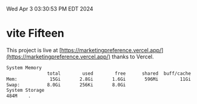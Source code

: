 Wed Apr  3 03:30:53 PM EDT 2024

# vite Fifteen


This project is live at [https://marketingpreference.vercel.app/](https://marketingpreference.vercel.app/) thanks to Vercel.

```bash
System Memory
               total        used        free      shared  buff/cache   available
Mem:            15Gi       2.8Gi       1.6Gi       596Mi        11Gi        12Gi
Swap:          8.0Gi       256Ki       8.0Gi
System Storage
484M	.
